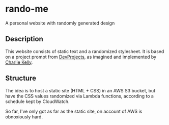 # rando-me

A personal website with randomly generated design

## Description

This website consists of static text and a randomized stylesheet. It is based on a project prompt from [DevProjects](https://www.codementor.io/projects/web/personal-website-with-randomly-generated-design-atx32ht3j3), as imagined and implemented by [Charlie Kelly](https://acharliekelly.github.io).

## Structure

The idea is to host a static site (HTML + CSS) in an AWS S3 bucket, but have the CSS values randomized via Lambda functions, according to a schedule kept by CloudWatch.

So far, I've only got as far as the static site, on account of AWS is obnoxiously hard.

